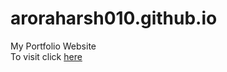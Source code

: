 # aroraharsh010.github.io
My Portfolio Website
<br>
To visit click [here](http://aroraharsh010.tech/)
